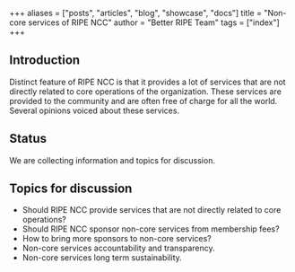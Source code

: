 +++
aliases = ["posts", "articles", "blog", "showcase", "docs"]
title = "Non-core services of RIPE NCC"
author = "Better RIPE Team"
tags = ["index"]
+++

## Introduction

Distinct feature of RIPE NCC is that it provides a lot of services that are not directly related to core operations of the organization. These services are provided to the community and are often free of charge for all the world. Several opinions voiced about these services.

## Status

We are collecting information and topics for discussion.

## Topics for discussion

- Should RIPE NCC provide services that are not directly related to core operations?
- Should RIPE NCC sponsor non-core services from membership fees?
- How to bring more sponsors to non-core services?
- Non-core services accountability and transparency.
- Non-core services long term sustainability.

